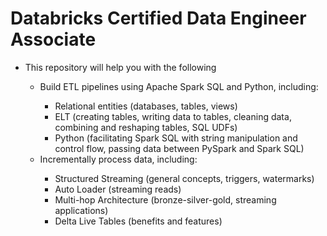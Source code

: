 # Databricks Certified Data Engineer Associate

<ul>
  <li>This repository will help you with the following</li>
  <ul>
    <li>Build ETL pipelines using Apache Spark SQL and Python, including:</li>
      <ul>
        <li>Relational entities (databases, tables, views)</li>
        <li>ELT (creating tables, writing data to tables, cleaning data, combining and reshaping tables, SQL UDFs)</li>
        <li>Python (facilitating Spark SQL with string manipulation and control flow, passing data between PySpark and Spark SQL)</li>
      </ul>
    <li>Incrementally process data, including:</li>
      <ul>
        <li>Structured Streaming (general concepts, triggers, watermarks)</li>
        <li>Auto Loader (streaming reads)</li>
        <li>Multi-hop Architecture (bronze-silver-gold, streaming applications)</li>
        <li>Delta Live Tables (benefits and features)</li>
      </ul>
  </ul>
</ul>

